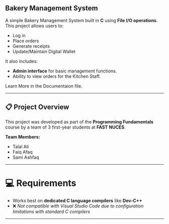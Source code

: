 ## Bakery Management System

A simple Bakery Management System built in **C** using **File I/O operations**. This project allows users to:

- Log in  
- Place orders  
- Generate receipts
- Update/Maintain Digital Wallet

It also includes:
- **Admin interface** for basic management functions.
- Ability to view orders for the Kitchen Staff.

Learn More in the Documentaion file.

---

## 📋 Project Overview

This project was developed as part of the **Programming Fundamentals** course by a team of 3 first-year students at **FAST NUCES**.

**Team Members:**
- Talal Ali  
- Faiq Afaq  
- Sami Ashfaq  

---

# 💻 Requirements

- Works best on **dedicated C language compilers** like **Dev-C++**  
- ❌ *Not compatible with Visual Studio Code due to configuration limitations with standard C compilers*

---
